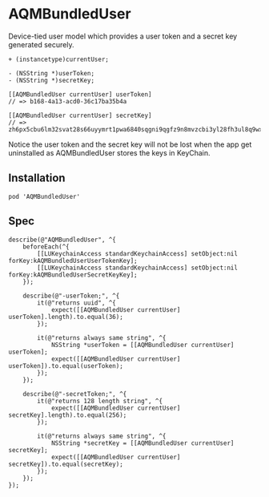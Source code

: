 AQMBundledUser
==============

Device-tied user model which provides a user token and a secret key generated securely.

```objc
+ (instancetype)currentUser;

- (NSString *)userToken;
- (NSString *)secretKey;
```

```objc
[[AQMBundledUser currentUser] userToken]
// => b168-4a13-acd0-36c17ba35b4a
```

```objc
[[AQMBundledUser currentUser] secretKey]
// => zh6px5cbu6lm32svat28s66uyymrt1pwa6840sqgni9qgfz9n8mvzcbi3yl28fh3ul8q9wxuwxx092do2ot2u92tuoz5wp4ikkg17jzd745qow4vypav32njdwppoxieqxfkc3f1sgp9ms4x27o376abp9rm7sua8239nugg7ezmzgcucb7ke95qj6iq23htri9b5mynn66uerqywq8y2iysosbnzpqkly90tyvy9bbrp5369tg24alfmqfav6ti
```

Notice the user token and the secret key will not be lost when the app get uninstalled as AQMBundledUser stores the keys in KeyChain.

Installation
---

`pod 'AQMBundledUser'`

Spec
---

```objc
describe(@"AQMBundledUser", ^{
    beforeEach(^{
        [[LUKeychainAccess standardKeychainAccess] setObject:nil forKey:kAQMBundledUserUserTokenKey];
        [[LUKeychainAccess standardKeychainAccess] setObject:nil forKey:kAQMBundledUserSecretKeyKey];
    });
    
    describe(@"-userToken;", ^{
        it(@"returns uuid", ^{
            expect([[AQMBundledUser currentUser] userToken].length).to.equal(36);
        });
        
        it(@"returns always same string", ^{
            NSString *userToken = [[AQMBundledUser currentUser] userToken];
            expect([[AQMBundledUser currentUser] userToken]).to.equal(userToken);
        });
    });
    
    describe(@"-secretToken;", ^{
        it(@"returns 128 length string", ^{
            expect([[AQMBundledUser currentUser] secretKey].length).to.equal(256);
        });
        
        it(@"returns always same string", ^{
            NSString *secretKey = [[AQMBundledUser currentUser] secretKey];
            expect([[AQMBundledUser currentUser] secretKey]).to.equal(secretKey);
        });
    });
});
```
